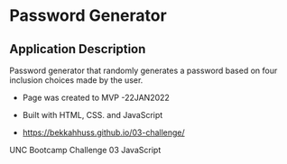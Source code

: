# Password Generator

## Application Description 

Password generator that randomly generates a password based on four inclusion choices made by the user.

* Page was created to MVP -22JAN2022

* Built with HTML, CSS. and JavaScript

* https://bekkahhuss.github.io/03-challenge/

UNC Bootcamp Challenge 03 JavaScript